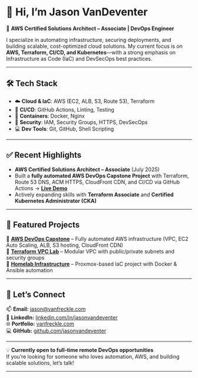 # 👋 Hi, I’m Jason VanDeventer  

🚀 **AWS Certified Solutions Architect – Associate | DevOps Engineer**  

I specialize in automating infrastructure, securing deployments, and building scalable, cost-optimized cloud solutions. My current focus is on **AWS, Terraform, CI/CD, and Kubernetes**—with a strong emphasis on Infrastructure as Code (IaC) and DevSecOps best practices.  

---

## 🛠️ Tech Stack  

- ☁️ **Cloud & IaC**: AWS (EC2, ALB, S3, Route 53), Terraform  
- 🔄 **CI/CD**: GitHub Actions, Linting, Testing  
- 🐳 **Containers**: Docker, Nginx  
- 🔐 **Security**: IAM, Security Groups, HTTPS, DevSecOps  
- 💻 **Dev Tools**: Git, GitHub, Shell Scripting  

---

## ✅ Recent Highlights  

- **AWS Certified Solutions Architect – Associate** (July 2025)  
- Built a **fully automated AWS DevOps Capstone Project** with Terraform, Route 53 DNS, ACM HTTPS, CloudFront CDN, and CI/CD via GitHub Actions → [**Live Demo**](http://capstone.vanfreckle.com)  
- Actively expanding skills with **Terraform Associate** and **Certified Kubernetes Administrator (CKA)**  

---

## 📂 Featured Projects  

🔹 [**AWS DevOps Capstone**](http://capstone.vanfreckle.com) – Fully automated AWS infrastructure (VPC, EC2 Auto Scaling, ALB, S3 hosting, CloudFront CDN)  
🔹 [**Terraform VPC Lab**](https://github.com/jasonvandeventer/terraform-vpc-lab) – Modular VPC with public/private subnets and security groups  
🔹 [**Homelab Infrastructure**](https://github.com/jasonvandeventer/homelab-bootstrap) – Proxmox-based IaC project with Docker & Ansible automation  

---

## 🔗 Let’s Connect  

📫 **Email:** [jason@vanfreckle.com](mailto:jason@vanfreckle.com)  
💼 **LinkedIn:** [linkedin.com/in/jasonvandeventer](https://linkedin.com/in/jasonvandeventer)  
🌐 **Portfolio:** [vanfreckle.com](https://vanfreckle.com)  
💻 **GitHub:** [github.com/jasonvandeventer](https://github.com/jasonvandeventer)  

---

💡 **Currently open to full-time remote DevOps opportunities**  
If you’re looking for someone who loves automation, AWS, and building scalable solutions, let’s talk!  

---

<!---
jasonvandeventer/jasonvandeventer is a ✨ special ✨ repository because its `README.md` (this file) appears on your GitHub profile.
--->
